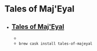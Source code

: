 # Tales of Maj'Eyal
- [Tales of Maj'Eyal](https://te4.org/)
  - 
  - 
  - `brew cask install tales-of-majeyal`
